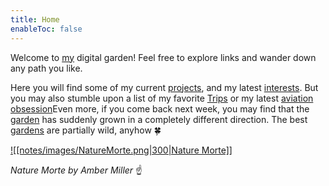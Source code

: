 ```yaml
---
title: Home
enableToc: false
---
```


Welcome to [my](notes/me/Laura.md) digital garden! Feel free to explore links and wander down any path you like. 

Here you will find some of my current [projects](notes/myprojects/Projects.md),  and my latest [interests](notes/me/Journey%20of%20Discovery.md). But you may also stumble upon a list of my favorite [Trips](notes/myadventures/travel/Trips.md) or my latest [aviation obsession](notes/aviation/Aviation-Topics.md)Even more, if you come back next week, you may find that the [garden](notes/me/why-garden.md) has suddenly grown in a completely different direction. The best [gardens](notes/nature/plants/Native%20Plants.md) are partially wild, anyhow 🍀

[![[notes/images/NatureMorte.png|300|Nature Morte]]](https://leighmillera.wixsite.com/mysite/current-work?pgid=juy7g6jl-0fa06952-8c4a-4db6-8a5f-5067b2e42819)

*Nature Morte by Amber Miller* ☝️



